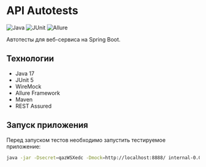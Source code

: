 # API Autotests

![Java](https://img.shields.io/badge/Java-17-blue)
![JUnit](https://img.shields.io/badge/JUnit-5-green)
![Allure](https://img.shields.io/badge/Allure-Reports-orange)

Автотесты для веб-сервиса на Spring Boot.

## Технологии
- Java 17
- JUnit 5
- WireMock
- Allure Framework
- Maven
- REST Assured

## Запуск приложения

Перед запуском тестов необходимо запустить тестируемое приложение:

```bash
java -jar -Dsecret=qazWSXedc -Dmock=http://localhost:8888/ internal-0.0.1-SNAPSHOT.jar
